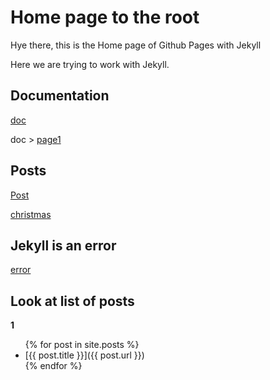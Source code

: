 # Home page to the root

Hye there, this is the Home page of Github Pages with Jekyll

Here we are trying to work with Jekyll.

## Documentation

[doc](./doc)

doc > [page1](./doc/page1)

## Posts

[Post](./_posts)

[christmas](./_posts/2022-12-09-noel.md)

## Jekyll is an error

[error](./error)

## Look at list of posts

**1**

<ul>
  {% for post in site.posts %}
    <li>
      [{{ post.title }}]({{ post.url }})
    </li>
  {% endfor %}
</ul>
